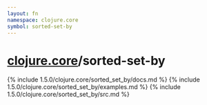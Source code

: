 ```yaml
---
layout: fn
namespace: clojure.core
symbol: sorted-set-by
---
```


# [clojure.core](../)/sorted-set-by

{% include 1.5.0/clojure.core/sorted_set_by/docs.md %}
{% include 1.5.0/clojure.core/sorted_set_by/examples.md %}
{% include 1.5.0/clojure.core/sorted_set_by/src.md %}

